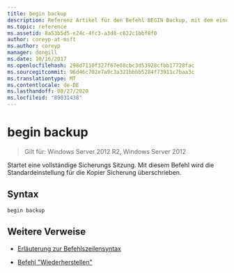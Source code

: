 ```yaml
---
title: begin backup
description: Referenz Artikel für den Befehl BEGIN Backup, mit dem eine vollständige Sicherungs Sitzung gestartet wird.
ms.topic: reference
ms.assetid: 8a53b5d5-e24c-4fc3-a3d8-c622c1bbf8f0
author: coreyp-at-msft
ms.author: coreyp
manager: dongill
ms.date: 10/16/2017
ms.openlocfilehash: 298d7110f327f67e08cbc3d53928cfbb17728fac
ms.sourcegitcommit: 96d46c702e7a9c3a321bbbb5284f73911c7baa3c
ms.translationtype: MT
ms.contentlocale: de-DE
ms.lasthandoff: 08/27/2020
ms.locfileid: "89031438"
---
```

# <a name="begin-backup"></a>begin backup

> Gilt für: Windows Server 2012 R2, Windows Server 2012

Startet eine vollständige Sicherungs Sitzung. Mit diesem Befehl wird die Standardeinstellung für die Kopier Sicherung überschrieben.

## <a name="syntax"></a>Syntax

```
begin backup
```

## <a name="additional-references"></a>Weitere Verweise

- [Erläuterung zur Befehlszeilensyntax](command-line-syntax-key.md)

- [Befehl "Wiederherstellen"](begin-restore.md)
